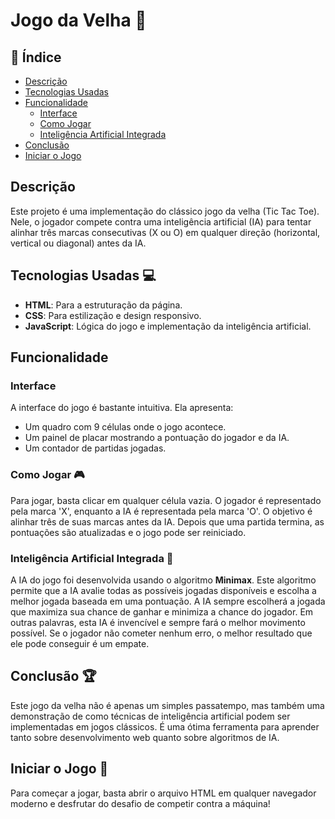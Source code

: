 # Jogo da Velha :game_die:

## :bookmark_tabs: Índice

- [Descrição](#descrição)
- [Tecnologias Usadas](#tecnologias-usadas)
- [Funcionalidade](#funcionalidade)
  - [Interface](#interface)
  - [Como Jogar](#como-jogar)
  - [Inteligência Artificial Integrada](#inteligência-artificial-integrada)
- [Conclusão](#conclusão)
- [Iniciar o Jogo](#iniciar-o-jogo)

## Descrição
Este projeto é uma implementação do clássico jogo da velha (Tic Tac Toe). Nele, o jogador compete contra uma inteligência artificial (IA) para tentar alinhar três marcas consecutivas (X ou O) em qualquer direção (horizontal, vertical ou diagonal) antes da IA.

## Tecnologias Usadas :computer:
- **HTML**: Para a estruturação da página.
- **CSS**: Para estilização e design responsivo.
- **JavaScript**: Lógica do jogo e implementação da inteligência artificial.

## Funcionalidade

### Interface
A interface do jogo é bastante intuitiva. Ela apresenta:
- Um quadro com 9 células onde o jogo acontece.
- Um painel de placar mostrando a pontuação do jogador e da IA.
- Um contador de partidas jogadas.

### Como Jogar :video_game:
Para jogar, basta clicar em qualquer célula vazia. O jogador é representado pela marca 'X', enquanto a IA é representada pela marca 'O'. O objetivo é alinhar três de suas marcas antes da IA. Depois que uma partida termina, as pontuações são atualizadas e o jogo pode ser reiniciado.

### Inteligência Artificial Integrada :robot:
A IA do jogo foi desenvolvida usando o algoritmo **Minimax**. Este algoritmo permite que a IA avalie todas as possíveis jogadas disponíveis e escolha a melhor jogada baseada em uma pontuação. A IA sempre escolherá a jogada que maximiza sua chance de ganhar e minimiza a chance do jogador. Em outras palavras, esta IA é invencível e sempre fará o melhor movimento possível. Se o jogador não cometer nenhum erro, o melhor resultado que ele pode conseguir é um empate.

## Conclusão :trophy:
Este jogo da velha não é apenas um simples passatempo, mas também uma demonstração de como técnicas de inteligência artificial podem ser implementadas em jogos clássicos. É uma ótima ferramenta para aprender tanto sobre desenvolvimento web quanto sobre algoritmos de IA.

## Iniciar o Jogo :rocket:
Para começar a jogar, basta abrir o arquivo HTML em qualquer navegador moderno e desfrutar do desafio de competir contra a máquina!

 
